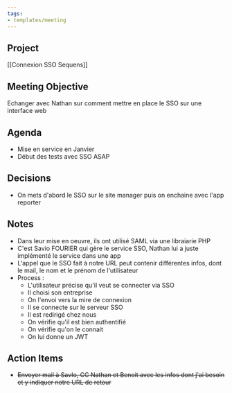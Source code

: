 ```yaml
---
tags:
- templates/meeting
---
```

## Project
[[Connexion SSO Sequens]]
## Meeting Objective
Echanger avec Nathan sur comment mettre en place le SSO sur une interface web

## Agenda
- Mise en service en Janvier
- Début des tests avec SSO ASAP

## Decisions
- On mets d'abord le SSO sur le site manager puis on enchaine avec l'app reporter

## Notes
- Dans leur mise en oeuvre, ils ont utilisé SAML via une libraiarie PHP
- C'est Savio FOURIER qui gère le service SSO, Nathan lui a juste implémenté le service dans une app
- L'appel que le SSO fait à notre URL peut contenir différentes infos, dont le mail, le nom et le prénom de l'utilisateur
- Process : 
	- L'utilisateur précise qu'il veut se connecter via SSO
	- Il choisi son entreprise
	- On l'envoi vers la mire de connexion
	- Il se connecte sur le serveur SSO
	- Il est redirigé chez nous
	- On vérifie qu'il est bien authentifié
	- On vérifie qu'on le connait
	- On lui donne un JWT

## Action Items
- ~~Envoyer mail à SavIo, CC Nathan et Benoit avec les infos dont j'ai besoin et y indiquer notre URL de retour~~
